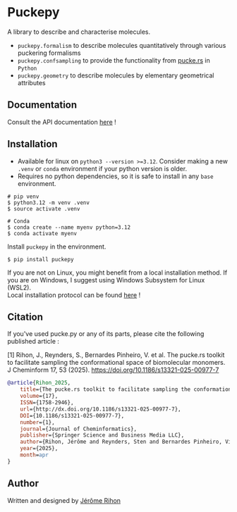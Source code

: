 # Puckepy

A library to describe and characterise molecules.

- `puckepy.formalism` to describe molecules quantitatively through various puckering formalisms
- `puckepy.confsampling` to provide the functionality from [pucke.rs](https://github.com/jrihon/puckers) in `Python`
- `puckepy.geometry` to describe molecules by elementary geometrical attributes

## Documentation
Consult the API documentation [here](https://github.com/jrihon/puckepy/blob/main/docs/documentation.md) !

<!--- The Python library has been annotated with python stub files `.pyi` to help your `LSP` with `definition on hover` functionality. -->

## Installation
+ Available for linux on `python3 --version >=3.12`. Consider making a new `.venv` or `conda` environment if your python version is older.
+ Requires no python dependencies, so it is safe to install in any `base` environment.

```shell
# pip venv
$ python3.12 -m venv .venv
$ source activate .venv
```

```shell
# Conda
$ conda create --name myenv python=3.12
$ conda activate myenv
```

Install `puckepy` in the environment.
```shell
$ pip install puckepy
```

If you are not on Linux, you might benefit from a local installation method. If you are on Windows, I suggest using Windows Subsystem for Linux (WSL2). \
Local installation protocol can be found [here](https://github.com/jrihon/puckepy/blob/main/docs/installation.md) !

## Citation 
If you've used pucke.py or any of its parts, please cite the following published article : 

[1] Rihon, J., Reynders, S., Bernardes Pinheiro, V. et al. The pucke.rs toolkit to facilitate sampling the conformational space of biomolecular monomers. J Cheminform 17, 53 (2025). https://doi.org/10.1186/s13321-025-00977-7

```bibtex
@article{Rihon_2025,
    title={The pucke.rs toolkit to facilitate sampling the conformational space of biomolecular monomers},
    volume={17},
    ISSN={1758-2946},
    url={http://dx.doi.org/10.1186/s13321-025-00977-7},
    DOI={10.1186/s13321-025-00977-7},
    number={1},
    journal={Journal of Cheminformatics},
    publisher={Springer Science and Business Media LLC},
    author={Rihon, Jérôme and Reynders, Sten and Bernardes Pinheiro, Vitor and Lescrinier, Eveline},
    year={2025},
    month=apr
}
```

## Author
Written and designed by [Jérôme Rihon](https://github.com/jrihon/jrihon)
